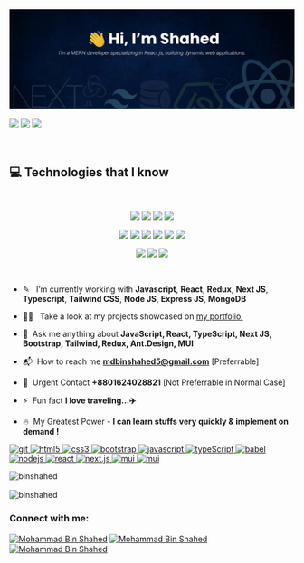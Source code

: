 <img src="https://raw.githubusercontent.com/binshahed/binshahed/refs/heads/main/wall-wallpaper-concrete-colored-painted-textured-concept.jpg"  />
<p><a href="https://www.x.com/binshahed"><img src="https://img.shields.io/badge/twitter-%231DA1F2.svg?&style=for-the-badge&logo=twitter&logoColor=white" height=25></a> <a href="https://www.linkedin.com/in/binshahed"><img src="https://img.shields.io/badge/linkedin-%230077B5.svg?&style=for-the-badge&logo=linkedin&logoColor=white" height=25></a> <a href="https://www.instagram.com/binshahed/"><img src="https://img.shields.io/badge/instagram-%23E4405F.svg?&style=for-the-badge&logo=instagram&logoColor=white" height=25></a> </p>

<br />

## :computer: Technologies that I know

<br>
<p align="center">
<img src="https://github.com/mir-hussain/mir-hussain/blob/main/images/icons/HTML.png"/>
<img src="https://github.com/mir-hussain/mir-hussain/blob/main/images/icons/css.png"/>
<img src="https://github.com/mir-hussain/mir-hussain/blob/main/images/icons/JavaScript.png"/>
  <img src="https://cdn-icons-png.flaticon.com/512/5968/5968381.png"/>
</p>
<p align="center">
<img src="https://github.com/mir-hussain/mir-hussain/blob/main/images/icons/react.png"/>
<img src="https://github.com/mir-hussain/mir-hussain/blob/main/images/icons/redux.png"/>
<img src="https://github.com/mir-hussain/mir-hussain/blob/main/images/icons/sass.png"/>
<img src="https://github.com/mir-hussain/mir-hussain/blob/main/images/icons/tailwind.png"/>
<img src="https://github.com/mir-hussain/mir-hussain/blob/main/images/icons/Bootsrap.png"/>
<img src="https://github.com/mir-hussain/mir-hussain/blob/main/images/icons/firebase.png"/>
</p>
<p align="center">
<img src="https://github.com/mir-hussain/mir-hussain/blob/main/images/icons/node.png"/>
<img src="https://github.com/mir-hussain/mir-hussain/blob/main/images/icons/express.png"/>
<img src="https://github.com/mir-hussain/mir-hussain/blob/main/images/icons/mongo.png"/>
</p><br/>


- ✎ &nbsp; I’m currently working with **Javascript**, **React**, **Redux**, **Next JS**, **Typescript**, **Tailwind CSS**, **Node JS**,  **Express JS**, **MongoDB**

- 👨‍💻 &nbsp; Take a look at my projects showcased on [my portfolio.](https://binshahed-portfolio.vercel.app/)

- 💬 &nbsp;Ask me anything about **JavaScript, React, TypeScript, Next JS, Bootstrap, Tailwind, Redux, Ant.Design, MUI**

- 📬 &nbsp;How to reach me **mdbinshahed5@gmail.com** [Preferrable]

- 📲 &nbsp;Urgent Contact **+8801624028821** [Not Preferrable in Normal Case]

- ⚡ &nbsp;Fun fact **I love traveling...✈️**

- 🔥 &nbsp;My Greatest Power - **I can learn stuffs very quickly & implement on demand !**

<p align="left"><a href="https://git-scm.com/" target="_blank"> <img src="https://www.vectorlogo.zone/logos/git-scm/git-scm-icon.svg" alt="git" width="40" height="40"/> </a> <a href="https://www.w3.org/html/" target="_blank"> <img src="https://img.icons8.com/dusk/64/000000/html-5.png" alt="html5" width="40" height="40"/> </a><a href="https://www.w3schools.com/css/" target="_blank"> <img src="https://img.icons8.com/color/48/000000/css3.png" alt="css3" width="40" height="40"/> </a><a href="https://getbootstrap.com" target="_blank"> <img src="https://img.icons8.com/color/48/000000/bootstrap.png" alt="bootstrap" width="40" height="40"/> </a><a href="https://developer.mozilla.org/en-US/docs/Web/JavaScript" target="_blank"> <img src="https://img.icons8.com/color/48/000000/javascript.png" alt="javascript" width="40" height="40"/> </a><a href="https://www.typescriptlang.org/" target="_blank"> <img src="https://iconape.com/wp-content/png_logo_vector/typescript.png" alt="typeScript" width="40" height="40"/> </a><a href="https://babeljs.io/" target="_blank"> <img src="https://img.icons8.com/wired/64/000000/babel.png" alt="babel" width="40" height="40"/> </a><a href="https://nodejs.org" target="_blank"> <img src="https://img.icons8.com/color/48/000000/nodejs.png" alt="nodejs" width="40" height="40"/> </a><a href="https://reactjs.org/" target="_blank"> <img src="https://img.icons8.com/plasticine/48/000000/react.png" alt="react" width="40" height="40"/> </a> <a href="https://nextjs.org/" target="_blank"> <img src="https://ui-lib.com/blog/wp-content/uploads/2021/12/nextjs-boilerplate-logo.png" alt="next.js" width="40" height="40"/> </a> <a href="https://mui.com/" target="_blank"> <img src="https://seeklogo.com/images/M/material-ui-logo-5BDCB9BA8F-seeklogo.com.png" alt="mui" width="40" height="40"/> </
a> <a href="https://ant.design/" target="_blank"> <img src="https://gw.alipayobjects.com/zos/rmsportal/KDpgvguMpGfqaHPjicRK.svg" alt="mui" width="40" height="40"/> </a></p>

<p align="left"><img src="https://github-readme-stats.vercel.app/api/top-langs?username=binshahed&show_icons=true&locale=en&layout=compact&theme=radical" alt="binshahed" /></p>

<p><img align="center" src="https://github-readme-stats.vercel.app/api?username=binshahed&show_icons=true&locale=en&theme=radical" alt="binshahed" /></p>

<h3 align="left">Connect with me:</h3>

<p align="left"><a href="mailto:mdbinshahed5@gmail.com" target="blank"><img align="center" src="https://img.icons8.com/color/64/000000/gmail-new.png" alt="Mohammad Bin Shahed" height="40" width="40" /></a>&nbsp;<a href="https://www.linkedin.com/in/binshahed/" target="blank"><img align="center" src="https://cdn-icons-png.flaticon.com/512/174/174857.png" alt="Mohammad Bin Shahed" height="40" width="40" /></a> <a href="https://www.facebook.com/BINSHAHED/" target="blank"><img align="center" src="https://cdn-icons-png.flaticon.com/512/124/124010.png" alt="Mohammad Bin Shahed" height="40" width="40" /></a> </p>
<br />
